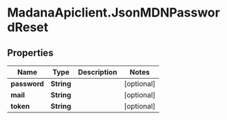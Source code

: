 # MadanaApiclient.JsonMDNPasswordReset

## Properties

Name | Type | Description | Notes
------------ | ------------- | ------------- | -------------
**password** | **String** |  | [optional] 
**mail** | **String** |  | [optional] 
**token** | **String** |  | [optional] 


